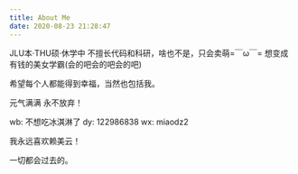 ```yaml
---
title: About Me
date: 2020-08-23 21:28:47
---
```


JLU本·THU硕·休学中
不擅长代码和科研，啥也不是，只会卖萌=￣ω￣=
想变成有钱的美女学霸(会的吧会的吧会的吧)

希望每个人都能得到幸福，当然也包括我。

元气满满 永不放弃！

wb: 不想吃冰淇淋了
dy: 122986838
wx: miaodz2

我永远喜欢赖美云！


一切都会过去的。